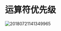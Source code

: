 # 运算符优先级

![20180721141349965](https://raw.githubusercontent.com/Falicitas/Image-Hosting/main/20180721141349965.png)

